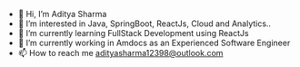 - 👋 Hi, I’m Aditya Sharma
- 👀 I’m interested in Java, SpringBoot, ReactJs, Cloud and Analytics..
- 🌱 I’m currently learning FullStack Development using ReactJs
- 💞️ I’m currently working in Amdocs as an Experienced Software Engineer
- 📫 How to reach me adityasharma12398@outlook.com

<!---
Aditya123321/Aditya123321 is a ✨ special ✨ repository because its `README.md` (this file) appears on your GitHub profile.
You can click the Preview link to take a look at your changes.
--->

